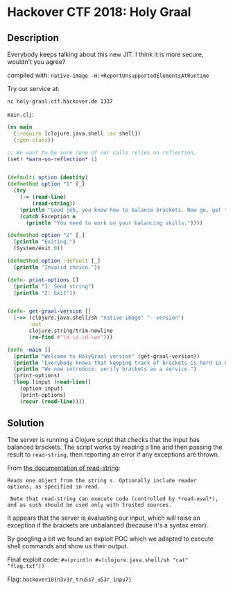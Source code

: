 Hackover CTF 2018: Holy Graal
=============================

## Description

Everybody keeps talking about this new JIT. I think it is more secure, wouldn't you agree?

compiled with: `native-image -H:+ReportUnsupportedElementsAtRuntime`

Try our service at:

`nc holy-graal.ctf.hackover.de 1337`

`main.clj`:
```clojure
(ns main
  (:require [clojure.java.shell :as shell])
  (:gen-class))

;; We want to be sure none of our calls relies on reflection.
(set! *warn-on-reflection* 1)


(defmulti option identity)
(defmethod option "1" [_]
  (try
    (-> (read-line)
        (read-string))
    (println "Good job, you know how to balance brackets. Now go, get the flag.")
    (catch Exception e
      (println "You need to work on your balancing skills."))))

(defmethod option "2" [_]
  (println "Exiting.")
  (System/exit 0))

(defmethod option :default [_]
  (println "Invalid choice."))

(defn- print-options []
  (println "1: Send string")
  (println "2: Exit"))


(defn- get-graal-version []
  (->> (clojure.java.shell/sh "native-image" "--version")
       :out
       clojure.string/trim-newline
       (re-find #"\d.\d.\d-\w+")))

(defn -main []
  (println "Welcome to HolyGraal version" (get-graal-version))
  (println "Everybody knows that keeping track of brackets is hard in LISP languages.")
  (println "We now introduce: verify brackets as a service.")
  (print-options)
  (loop [input (read-line)]
    (option input)
    (print-options)
    (recur (read-line))))
```

## Solution

The server is running a Clojure script that checks that the input has balanced
brackets. The script works by reading a line and then passing the result to
`read-string`, then reporting an error if any exceptions are thrown.

From [the documentation of read-string](https://clojuredocs.org/clojure.core/read-string):

```
Reads one object from the string s. Optionally include reader
options, as specified in read.

 Note that read-string can execute code (controlled by *read-eval*),
and as such should be used only with trusted sources.
```

It appears that the server is evaluating our input, which will raise an
exception if the brackets are unbalanced (because it's a syntax error).

By googling a bit we found an exploit POC which we adapted to execute shell
commands and show us their output. 

Final exploit code: `#=(println #=(clojure.java.shell/sh "cat" "flag.txt"))`

Flag: `hackover18{n3v3r_tru5s7_u53r_1npu7}`
